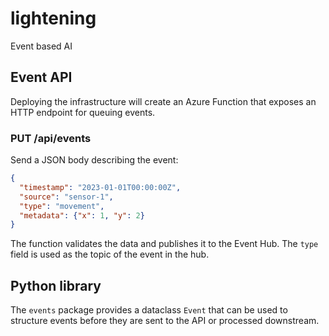 # lightening

Event based AI

## Event API

Deploying the infrastructure will create an Azure Function that exposes an HTTP endpoint for queuing events.

### PUT /api/events

Send a JSON body describing the event:

```json
{
  "timestamp": "2023-01-01T00:00:00Z",
  "source": "sensor-1",
  "type": "movement",
  "metadata": {"x": 1, "y": 2}
}
```

The function validates the data and publishes it to the Event Hub. The `type` field is used as the topic of the event in the hub.

## Python library

The `events` package provides a dataclass `Event` that can be used to structure events before they are sent to the API or processed downstream.
